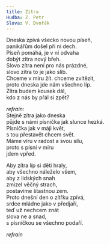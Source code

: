 ```yaml
---
title: Zítra
Hudba: Z. Petr
Slova: V. Dvořák
---
```


Dneska zpívá všecko novou píseň,    
panikářům došel při ní dech.   
Píseň pomáhá, je v ní odvaha   
dobýt zítra nový břeh.   
Slovo zítra není pro nás prázdné,   
slovo zítra to je jako slib.   
Chceme v míru žít. chceme zvítězit,   
proto dneska jde nám všechno líp.   
Zítra budem kousek dál,   
kdo z nás by přál si zpět?   

*refrain:*   
Stejně zítra jako dneska    
půjde s námi písnička jak slunce hezká.   
Písnička jak v máji květ,   
s tou přestavět chcem svět.   
Máme víru v radost a svou sílu,    
proto  s písní v míru   
jdem vpřed.   

Aby zítra líp si děti hraly,   
aby všechno náleželo všem,   
aby z lidských snah   
zmizel věčný strach,   
postavíme štastnou zem.   
Proto dnešní den o zítřku zpívá,   
srdce mládne jako v předjaří,   
teď už nechcem znát    
slova ne a snad,   
s písničkou se všechno podaří.   

*refrain*
